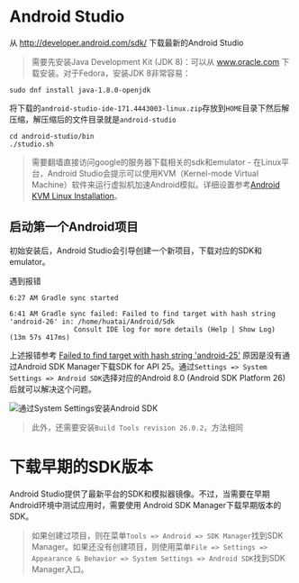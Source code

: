 # Android Studio

从 http://developer.android.com/sdk/ 下载最新的Android Studio

> 需要先安装Java Development Kit (JDK 8)：可以从 www.oracle.com 下载安装。对于Fedora，安装JDK 8非常容易：

```
sudo dnf install java-1.8.0-openjdk
```

将下载的`android-studio-ide-171.4443003-linux.zip`存放到`HOME`目录下然后解压缩，解压缩后的文件目录就是`android-studio`

```
cd android-studio/bin
./studio.sh
```

> 需要翻墙直接访问google的服务器下载相关的sdk和emulator - 在Linux平台，Android Studio会提示可以使用KVM（Kernel-mode Virtual Machine）软件来运行虚拟机加速Android模拟。详细设置参考[Android KVM Linux Installation](http://developer.android.com/r/studio-ui/emulator-kvm-setup.html)。

## 启动第一个Android项目

初始安装后，Android Studio会引导创建一个新项目，下载对应的SDK和emulator。

遇到报错

```
6:27 AM	Gradle sync started

6:41 AM	Gradle sync failed: Failed to find target with hash string 'android-26' in: /home/huatai/Android/Sdk
				Consult IDE log for more details (Help | Show Log) (13m 57s 417ms)
```

上述报错参考 [Failed to find target with hash string 'android-25'](https://stackoverflow.com/questions/40457524/failed-to-find-target-with-hash-string-android-25) 原因是没有通过Android SDK Manager下载SDK for API 25。通过`Settings => System Settings => Android SDK`选择对应的Android 8.0 (Android SDK Platform 26)后就可以解决这个问题。

![通过System Settings安装Android SDK](android_sdk_install_through_settings.png)

> 此外，还需要安装`Build Tools revision 26.0.2`，方法相同

# 下载早期的SDK版本

Android Studio提供了最新平台的SDK和模拟器镜像。不过，当需要在早期Android环境中测试应用时，需要使用 Android SDK Manager下载早期版本的SDK。

> 如果创建过项目，则在菜单`Tools => Android => SDK Manager`找到SDK Manager。如果还没有创建项目，则使用菜单`File => Settings => Appearance & Behavior => System Settings => Android SDK`找到SDK Manager入口。


